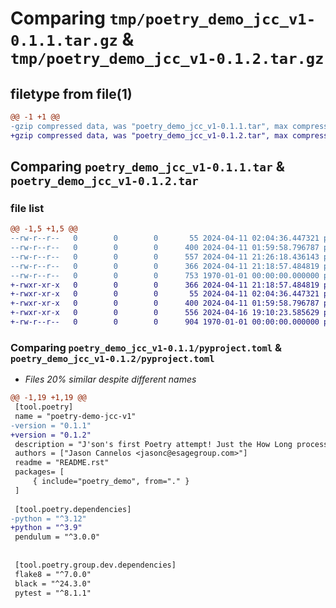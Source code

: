 # Comparing `tmp/poetry_demo_jcc_v1-0.1.1.tar.gz` & `tmp/poetry_demo_jcc_v1-0.1.2.tar.gz`

## filetype from file(1)

```diff
@@ -1 +1 @@
-gzip compressed data, was "poetry_demo_jcc_v1-0.1.1.tar", max compression
+gzip compressed data, was "poetry_demo_jcc_v1-0.1.2.tar", max compression
```

## Comparing `poetry_demo_jcc_v1-0.1.1.tar` & `poetry_demo_jcc_v1-0.1.2.tar`

### file list

```diff
@@ -1,5 +1,5 @@
--rw-r--r--   0        0        0       55 2024-04-11 02:04:36.447321 poetry_demo_jcc_v1-0.1.1/poetry_demo/__init__.py
--rw-r--r--   0        0        0      400 2024-04-11 01:59:58.796787 poetry_demo_jcc_v1-0.1.1/poetry_demo/poetry_demo.py
--rw-r--r--   0        0        0      557 2024-04-11 21:26:18.436143 poetry_demo_jcc_v1-0.1.1/pyproject.toml
--rw-r--r--   0        0        0      366 2024-04-11 21:18:57.484819 poetry_demo_jcc_v1-0.1.1/README.rst
--rw-r--r--   0        0        0      753 1970-01-01 00:00:00.000000 poetry_demo_jcc_v1-0.1.1/PKG-INFO
+-rwxr-xr-x   0        0        0      366 2024-04-11 21:18:57.484819 poetry_demo_jcc_v1-0.1.2/README.rst
+-rwxr-xr-x   0        0        0       55 2024-04-11 02:04:36.447321 poetry_demo_jcc_v1-0.1.2/poetry_demo/__init__.py
+-rwxr-xr-x   0        0        0      400 2024-04-11 01:59:58.796787 poetry_demo_jcc_v1-0.1.2/poetry_demo/poetry_demo.py
+-rwxr-xr-x   0        0        0      556 2024-04-16 19:10:23.585629 poetry_demo_jcc_v1-0.1.2/pyproject.toml
+-rw-r--r--   0        0        0      904 1970-01-01 00:00:00.000000 poetry_demo_jcc_v1-0.1.2/PKG-INFO
```

### Comparing `poetry_demo_jcc_v1-0.1.1/pyproject.toml` & `poetry_demo_jcc_v1-0.1.2/pyproject.toml`

 * *Files 20% similar despite different names*

```diff
@@ -1,19 +1,19 @@
 [tool.poetry]
 name = "poetry-demo-jcc-v1"
-version = "0.1.1"
+version = "0.1.2"
 description = "J'son's first Poetry attempt! Just the How Long process wrapper."
 authors = ["Jason Cannelos <jasonc@esagegroup.com>"]
 readme = "README.rst"
 packages= [
     { include="poetry_demo", from="." }
 ]
 
 [tool.poetry.dependencies]
-python = "^3.12"
+python = "^3.9"
 pendulum = "^3.0.0"
 
 
 [tool.poetry.group.dev.dependencies]
 flake8 = "^7.0.0"
 black = "^24.3.0"
 pytest = "^8.1.1"
```

